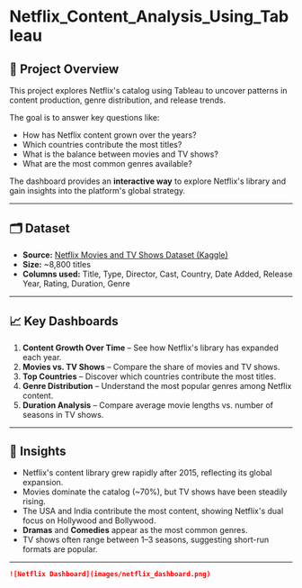 # Netflix_Content_Analysis_Using_Tableau

## 📌 Project Overview
This project explores Netflix's catalog using Tableau to uncover patterns in content production, genre distribution, and release trends.  

The goal is to answer key questions like:
- How has Netflix content grown over the years?
- Which countries contribute the most titles?
- What is the balance between movies and TV shows?
- What are the most common genres available?

The dashboard provides an **interactive way** to explore Netflix's library and gain insights into the platform's global strategy.  

---

## 🗂 Dataset
- **Source:** [Netflix Movies and TV Shows Dataset (Kaggle)](https://www.kaggle.com/shivamb/netflix-shows)  
- **Size:** ~8,800 titles  
- **Columns used:** Title, Type, Director, Cast, Country, Date Added, Release Year, Rating, Duration, Genre  

---

## 📈 Key Dashboards
1. **Content Growth Over Time** – See how Netflix's library has expanded each year.  
2. **Movies vs. TV Shows** – Compare the share of movies and TV shows.  
3. **Top Countries** – Discover which countries contribute the most titles.  
4. **Genre Distribution** – Understand the most popular genres among Netflix content.  
5. **Duration Analysis** – Compare average movie lengths vs. number of seasons in TV shows.  

---

## 🔑 Insights
- Netflix's content library grew rapidly after 2015, reflecting its global expansion.  
- Movies dominate the catalog (~70%), but TV shows have been steadily rising.  
- The USA and India contribute the most content, showing Netflix's dual focus on Hollywood and Bollywood.  
- **Dramas** and **Comedies** appear as the most common genres.  
- TV shows often range between 1–3 seasons, suggesting short-run formats are popular.  

---
  

```markdown
![Netflix Dashboard](images/netflix_dashboard.png)

